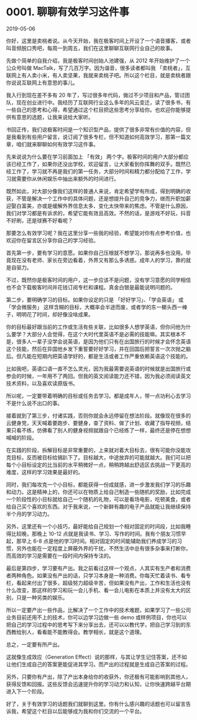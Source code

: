 # 0001. 聊聊有效学习这件事
2019-05-06

你好，这里是卖桃者说。从今天开始，我在极客时间上开设了一个语音播客，或者叫音频脱口秀吧，每周一到周五，我们在这里聊聊互联网行业自己的故事。

先做个简单的自我介绍，我是极客时间创始人池建强，从 2012 年开始维护了一个公众号叫做 MacTalk，写了几百万字。因为谐音，很多读者都叫我 「卖桃者」，互联网上有人卖小米，有人卖坚果，我就来卖桃子吧。所以这个栏目，就是卖桃者跟你说说互联网上有意思的事儿。

我入行到现在差不多有 20 年了，写过很多年代码，做过不少项目和产品，管过团队，现在创业进行中。我经历了互联网行业这么多年的风云变迁，读了很多书，有一些自己的思考和心得，希望通过这个栏目把这些思考分享给你。也欢迎你能够提供有意思的选题，让我来说给大家听。

书回正传，我们说极客时间是一个知识型产品，提供了很多非常有价值的内容，但是我看到有些用户留言，说订阅了很多专栏，但不知道如何高效学习，那第一篇文章，咱们就来聊聊如何有效学习这件事。

先来说说为什么要在学习前面加上 「有效」 两个字。极客时间的用户大部分都应该已经工作了，如果你还没出学校，欢迎留言，让大家看到你挥舞的双手。既然已经工作了，学习就不再是我们的第一任务，大部分时间和精力都分配给了工作，学习就需要你从休闲娱乐中抽出来额外的时间进行。

既然如此，对大部分像我们这样的普通人来说，肯定希望学有所成，得到明确的收获，不管是解决一个工作中的具体问题，还是想提升自己的竞争力，继而升职加薪迎娶白富美，亦或是缓解外界信息太多、变化太快带来的焦虑。不管是什么原因，我们对学习都是有诉求的，希望它能有效且高效。不然的话，是游戏不好玩，抖音不好刷，还是球赛不好看呢？

那要怎么有效学习呢？我在这里分享一些我的经验，希望能对你有点参考价值，也欢迎你在留言区分享你自己的学习经验。

首先第一步，要有学习的意愿。如果你自己压根就不想学习，那说再多也没用。毕竟现在没有老师、家长在旁边看着，外界又有那么多诱惑。成年人的学习，靠的就是自驱力。

不过，既然你是极客时间的用户，这一步应该不是问题，没有学习意愿的同学相信也不会下载极客时间并花钱订阅专栏和课程。真金白银是最能说明问题的。

第二步，要明确学习的目标。如果你设定的只是 「好好学习」、「学会英语」 或 「学会微服务」 这样含糊的目标，大概率会半途而废，或者学的东一榔头西一棒子，明明花了时间，却好像没啥成果。

你的目标最好跟当前的工作或生活有些关联，比如很多人想学英语，但你问他为什么要学？大部分人会觉得，在这个大时代里英语不是必需的技能嘛。其实根本不是，很多人一辈子没学会说英语，是因为他们只有在出国旅行的时候才会怀念英语这个技能，然后在异国他乡发下重誓要好好学习，并在回国后把誓言一次次抛之脑后。但凡能在短期内把英语学好的，都是生活或者工作严重依赖英语这个技能的。

比如我吧，英语口语一直不怎么灵光，因为我最需要说英语的时候就是出国旅行或参会的时候，一年用不了两回。但我的英文阅读能力还不错，因为我必须阅读英文技术资料，以及喜欢读原版书。

所以呢，一定要带着明确的目标或任务去学习。都是成年人，带一点功利心去学习不是什么说不出口的事。

接着就到了第三步，付诸实践，否则你就会永远停留在想法阶段。就像现在很多的云健身党，天天喊着要跑步、要健身，查了资料、做了计划、收藏了指导视频，结果只看不练，仿佛看了别人的健身视频就跟自个已经练了一样，最终还是停在想想喊喊的阶段。

在实践的阶段，拆解目标是非常重要的，上来就对着大目标去，很有可能你没能攻克目标，反而被目标给搞趴下了。目标越大，中途放弃的可能就越大。我们可以把每个小目标设定的比当前的水平稍微好一点，稍稍跨越出舒适区去挑战一下更高的难度，这样的学习效果是最好的。

同时，我们每攻克一个小目标，都能获得一份成就感，进一步激发我们学习的乐趣和动力。这是精神上的，你还可以在物质上给自己制造一些随机的奖励，比如完成一个阶段性的小目标就给自己一个随机的礼物，可以是看场电影，吃顿美食，或者给自己买个喜欢的东西。对于我来说，一个新鲜有趣的电子产品就能让我继续保持半个月的学习动力。

另外，这里还有一个小技巧，最好能给自己规划一个相对固定的时间段，比如我睡得比较晚，那晚上 10-12 点就是我读书、学习、写作的时间。我有个朋友习惯早起，那早上 6-8 点是他的学习时间。相对固定的时间能辅助我们养成学习的习惯，另外也能在一定程度上屏蔽外界的干扰，不然生活中总有很多杂事来打断你，而高效的学习是需要在一段时间内保持专注的。

最后是第四步，学习要有产出。我之前看过这样一个观点，人其实有生产者和消费者两种角色。如果没有产出的话，只学习本身是一种消费。你每天忙着读书、看专栏，看起来付出了很多，超级努力超级辛苦，但如果没有产出，工作和生活也没有什么改变，那这样的学习和玩一会儿手机、看一会儿电影在本质上并没有太大的区别，只是一种另类的娱乐。

所以一定要产出一些作品，比解决了一个工作中的技术难题，如果学习了一些公司业务目前还用不上的技术，你可以边学习边做一些 demo 或样例项目，你也可以把自己的学习过程中的思考写下来分享出去，还可以以教代学，把自己学习到的东西教给别人，看看能不能教得会。教学相长，就是这个道理。

总之，一定要有所产出。

这就像生成效应（Generation Effect）说的那样，与其让学生记住答案，还不如让他们生成自己的答案更能促进其学习。而产出的过程就是生成自己答案的过程。

另外，只要你有产出，除了产出本身给你的收获外，你还极有可能影响到其他人，获得反馈和回报。这些反馈会迅速提升你的学习动力和认知，让你快速跨越平台期进入下一个阶段。

好了，关于有效学习的话题我们就聊到这里。你有什么感兴趣的话题也可以留言告诉我，希望这个栏目以后能够成为我和你们交流的一个平台。
